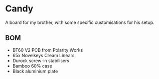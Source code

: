 # Candy

A board for my brother, with some specific customisations for his setup.

## BOM

+ BT60 V2 PCB from Polarity Works
+ 65x Novelkeys Cream Linears
+ Durock screw-in stabilisers
+ Bamboo 60% case
+ Black aluminium plate